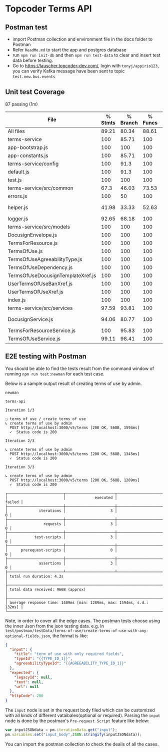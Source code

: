 # Topcoder Terms API

## Postman test
- import Postman collection and environment file in the docs folder to Postman
- Refer `ReadMe.md` to start the app and postgres database
- run `npm run init-db` and then `npm run test-data` to clear and insert test data before testing.
- Go to https://lauscher.topcoder-dev.com/, login with `tonyj/appirio123`, you can verify Kafka message have been sent to topic `test.new.bus.events`

## Unit test Coverage

  87 passing (1m)

File                                |  % Stmts | % Branch |  % Funcs |  % Lines | Uncovered Line #s
------------------------------------|----------|----------|----------|----------|-------------------
All files                           |    89.21 |    80.34 |    88.61 |    89.49 |
 terms-service                      |      100 |    85.71 |      100 |      100 |
  app-bootstrap.js                  |      100 |      100 |      100 |      100 |
  app-constants.js                  |      100 |    85.71 |      100 |      100 |                18
 terms-service/config               |      100 |     91.3 |      100 |      100 |
  default.js                        |      100 |     91.3 |      100 |      100 |        9,10,43,55
  test.js                           |      100 |      100 |      100 |      100 |
 terms-service/src/common           |     67.3 |    46.03 |    73.53 |    68.39 |
  errors.js                         |      100 |       50 |      100 |      100 |                23
  helper.js                         |    41.98 |    33.33 |    52.63 |    42.86 |... 17,218,219,223
  logger.js                         |    92.65 |    68.18 |      100 |    92.65 |   31,57,62,86,120
 terms-service/src/models           |      100 |      100 |      100 |      100 |
  DocusignEnvelope.js               |      100 |      100 |      100 |      100 |
  TermsForResource.js               |      100 |      100 |      100 |      100 |
  TermsOfUse.js                     |      100 |      100 |      100 |      100 |
  TermsOfUseAgreeabilityType.js     |      100 |      100 |      100 |      100 |
  TermsOfUseDependency.js           |      100 |      100 |      100 |      100 |
  TermsOfUseDocusignTemplateXref.js |      100 |      100 |      100 |      100 |
  UserTermsOfUseBanXref.js          |      100 |      100 |      100 |      100 |
  UserTermsOfUseXref.js             |      100 |      100 |      100 |      100 |
  index.js                          |      100 |      100 |      100 |      100 |
 terms-service/src/services         |    97.59 |    93.81 |      100 |    97.56 |
  DocusignService.js                |    94.06 |    80.77 |      100 |    93.94 |... 80,227,255,256
  TermsForResourceService.js        |      100 |    95.83 |      100 |      100 |               198
  TermsOfUseService.js              |    99.11 |    98.41 |      100 |     99.1 |               193

## E2E testing with Postman

You should be able to find the tests result from the command window of running `npm run test:newman` for each test case.

Below is a sample output result of creating terms of use by admin.

```
newman

terms-api

Iteration 1/3

❏ terms of use / create terms of use
↳ create terms of use by admin
  POST http://localhost:3000/v5/terms [200 OK, 568B, 1594ms]
  ✓  Status code is 200

Iteration 2/3

↳ create terms of use by admin
  POST http://localhost:3000/v5/terms [200 OK, 568B, 1345ms]
  ✓  Status code is 200

Iteration 3/3

↳ create terms of use by admin
  POST http://localhost:3000/v5/terms [200 OK, 568B, 1289ms]
  ✓  Status code is 200

┌─────────────────────────┬──────────────────────┬──────────────────────┐
│                         │             executed │               failed │
├─────────────────────────┼──────────────────────┼──────────────────────┤
│              iterations │                    3 │                    0 │
├─────────────────────────┼──────────────────────┼──────────────────────┤
│                requests │                    3 │                    0 │
├─────────────────────────┼──────────────────────┼──────────────────────┤
│            test-scripts │                    3 │                    0 │
├─────────────────────────┼──────────────────────┼──────────────────────┤
│      prerequest-scripts │                    0 │                    0 │
├─────────────────────────┼──────────────────────┼──────────────────────┤
│              assertions │                    3 │                    0 │
├─────────────────────────┴──────────────────────┴──────────────────────┤
│ total run duration: 4.3s                                              │
├───────────────────────────────────────────────────────────────────────┤
│ total data received: 966B (approx)                                    │
├───────────────────────────────────────────────────────────────────────┤
│ average response time: 1409ms [min: 1289ms, max: 1594ms, s.d.: 132ms] │
└───────────────────────────────────────────────────────────────────────┘
```

Note, in order to cover all the edge cases. The postman tests choose using the inner Json from the json testing data.
e.g. In `test/postman/testData/terms-of-use/create-terms-of-use-with-any-optional-fields.json`, the format is like:
```json
{
  "input": {
    "title": "term of use with only required fields",
    "typeId": "{{TYPE_ID_1}}",
    "agreeabilityTypeId": "{{AGREEABILITY_TYPE_ID_1}}"
  },
  "expected": {
    "legacyId": null,
    "text": null,
    "url": null
  },
  "httpCode": 200
}
```
The `input` node is set in the request body filed which can be customized with all kinds of different vataibales(optional or required).
Parsing the `input` node is done by the postman's `Pre-request Script` feature like below:
```js
var inputJSONdata = pm.iterationData.get("input");
pm.variables.set("input_body",JSON.stringify(inputJSONdata));
```

You can import the postman collection to check the deails of all the cases.